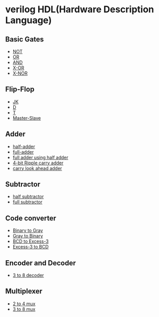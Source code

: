 # verilog HDL(Hardware Description Language)

 ## Basic Gates
  - [NOT]()
  - [OR]()
  - [AND]()
  - [X-OR]()
  - [X-NOR]()
## Flip-Flop
  - [JK]()
  - [D](https://github.com/Shakil-RU/verilog_HDL/blob/main/Flip-Flop/D%20flip-flop)
  - [T]()
  - [Master-Slave]()
## Adder
  - [half-adder]()
  - [full-adder]()
  - [full adder using half adder]()
  - [4-bit Ripple carry adder]()
  - [carry look ahead adder]()
## Subtractor
  - [half subtractor]()
  - [full subtractor]()
## Code converter
 - [Binary to Gray]()
 - [Gray to Binary]()
 - [BCD to Excess-3]()
 - [Excess-3 to BCD]()
## Encoder and Decoder
 - [3 to 8 decoder]()
## Multiplexer
 - [2 to 4 mux]()
 - [3 to 8 mux]()

